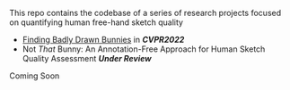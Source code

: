 This repo contains the codebase of a series of research projects focused on quantifying human free-hand sketch quality

- [Finding Badly Drawn Bunnies](https://openaccess.thecvf.com/content/CVPR2022/papers/Yang_Finding_Badly_Drawn_Bunnies_CVPR_2022_paper.pdf) in ***CVPR2022***
- Not *That* Bunny: An Annotation-Free Approach for Human Sketch Quality Assessment ***Under Review***

Coming Soon
